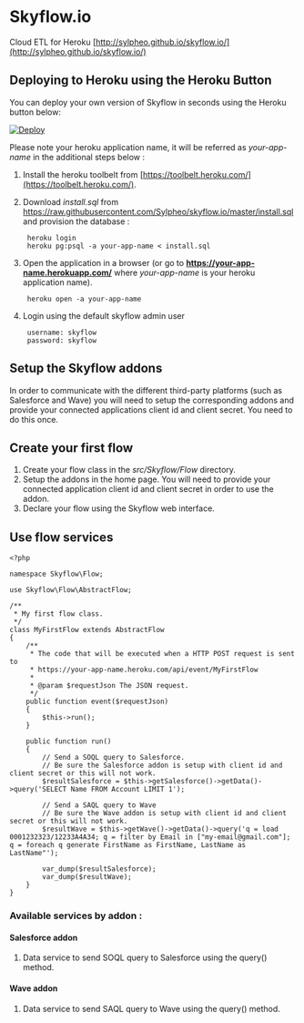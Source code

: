 # Skyflow.io

Cloud ETL for Heroku [http://sylpheo.github.io/skyflow.io/](http://sylpheo.github.io/skyflow.io/)

## Deploying to Heroku using the Heroku Button

You can deploy your own version of Skyflow in seconds using the Heroku button below:

<a href="https://heroku.com/deploy?template=https://github.com/Sylpheo/skyflow.io">
  <img src="https://www.herokucdn.com/deploy/button.png" alt="Deploy">
</a>

Please note your heroku application name, it will be referred as *your-app-name* in the additional steps below :

1. Install the heroku toolbelt from [https://toolbelt.heroku.com/](https://toolbelt.heroku.com/).
2. Download *install.sql* from <a href="https://raw.githubusercontent.com/Sylpheo/skyflow.io/master/install.sql" download>https://raw.githubusercontent.com/Sylpheo/skyflow.io/master/install.sql</a> and provision the database :

        heroku login
		heroku pg:psql -a your-app-name < install.sql

3. Open the application in a browser (or go to **https://your-app-name.herokuapp.com/** where *your-app-name* is your heroku application name).

        heroku open -a your-app-name

4. Login using the default skyflow admin user

        username: skyflow
        password: skyflow

## Setup the Skyflow addons

In order to communicate with the different third-party platforms (such as Salesforce and Wave) you will need to setup the corresponding addons and provide your connected applications client id and client secret. You need to do this once.

## Create your first flow

1. Create your flow class in the *src/Skyflow/Flow* directory.
2. Setup the addons in the home page. You will need to provide your connected application client id and client secret in order to use the addon.
3. Declare your flow using the Skyflow web interface.

## Use flow services

	<?php

	namespace Skyflow\Flow;

	use Skyflow\Flow\AbstractFlow;

	/**
	 * My first flow class.
	 */
	class MyFirstFlow extends AbstractFlow
	{
		/**
	     * The code that will be executed when a HTTP POST request is sent to
	     * https://your-app-name.heroku.com/api/event/MyFirstFlow
    	 *
	     * @param $requestJson The JSON request.
	     */
    	public function event($requestJson)
	    {
    	    $this->run();
	    }

	    public function run()
    	{
        	// Send a SOQL query to Salesforce.
	        // Be sure the Salesforce addon is setup with client id and client secret or this will not work.
    	    $resultSalesforce = $this->getSalesforce()->getData()->query('SELECT Name FROM Account LIMIT 1');

        	// Send a SAQL query to Wave
	        // Be sure the Wave addon is setup with client id and client secret or this will not work.
	        $resultWave = $this->getWave()->getData()->query('q = load 0001232323/12233A4A34; q = filter by Email in ["my-email@gmail.com"]; q = foreach q generate FirstName as FirstName, LastName as LastName"');

    	    var_dump($resultSalesforce);
        	var_dump($resultWave);
	    }
	}

### Available services by addon :

#### Salesforce addon

1. Data service to send SOQL query to Salesforce using the query() method.

#### Wave addon

1. Data service to send SAQL query to Wave using the query() method.